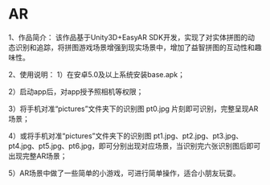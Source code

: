 # AR

1、作品简介：
该作品基于Unity3D+EasyAR SDK开发，实现了对实体拼图的动态识别和追踪，将拼图游戏场景增强到现实场景中，增加了益智拼图的互动性和趣味性。

2、使用说明：
1）在安卓5.0及以上系统安装base.apk；

2）启动app后，对app授予照相机等权限；

3）将手机对准“pictures”文件夹下的识别图  pt0.jpg 片刻即可识别，完整呈现AR场景；

4）或将手机对准“pictures”文件夹下的识别图 pt1.jpg、pt2.jpg、pt3.jpg、pt4.jpg、pt5.jpg、pt6.jpg，即可分别出现对应场景，当识别完六张识别图后即可出现完整AR场景；

5）AR场景中做了一些简单的小游戏，可进行简单操作，适合小朋友玩耍。
